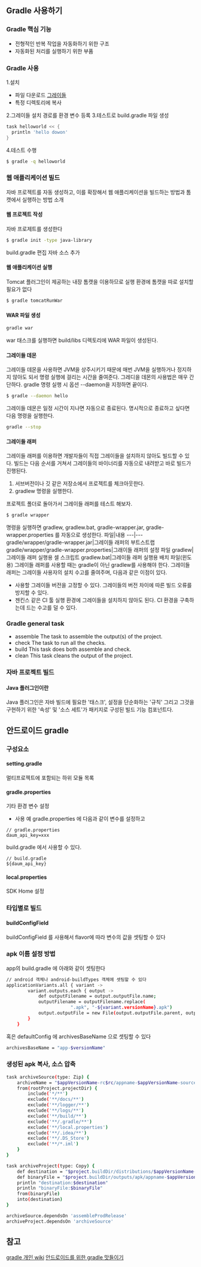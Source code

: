 ## Gradle 사용하기
### Gradle 핵심 기능
- 전형적인 반복 작업을 자동화하기 위한 구조
- 자동화된 처리를 실행하기 위한 부품


### Gradle 사용
1.설치
  - 파일 다운로드 [그레이들](http://www.gradle.org)
  - 특정 디렉토리에 복사  

2.그레이들 설치 경로를 환경 변수 등록
3.테스트로 build.gradle 파일 생성
```gradle
task helloworld << {
  println 'hello dowon'
}
```
4.테스트 수행
```bash
$ gradle -q helloworld
```
### 웹 애플리케이션 빌드
자바 프로젝트를 자동 생성하고, 이를 확장해서 웹 애플리케이션을 빌드하는 방법과 톰캣에서 실행하는 방법 소개
#### 웹 프로젝트 작성
자바 프로제트를 생성한다
```bash
$ gradle init -type java-library
```
build.gradle 편집
자바 소스 추가
#### 웹 애플리케이션 실행
Tomcat 플러그인이 제공하는 내장 톰캣을 이용하므로 실행 환경에 톰캣을 따로 설치할 필요가 없다
```bash
$ gradle tomcatRunWar
```
#### WAR 파일 생성
```bash
gradle war
```
war 태스크를 실행하면 build/libs 디렉토리에 WAR 파일이 생성된다.

#### 그레이들 데몬
그레이들 데몬을 사용하면 JVM을 상주시키기 때문에 매번 JVM을 실행하거나 정지하지 않아도 되서 명령 실행에 걸리는 시간을 줄여준다.
그레디을 데몬의 사용법은 매우 간단하다. gradle 명령 실행 시 옵션 --daemon을 지정하면 끝이다.
```bash
$ gradle --daemon hello
```
그레이들 데몬은 일정 시간이 지나면 자동으로 종료된다. 명시적으로 종료하고 싶다면 다음 명령을 실행한다.
```bash
gradle --stop
```

#### 그레이들 래퍼
그레이들 래퍼를 이용하면 개발자들이 직접 그레이들을 설치하지 않아도 빌드할 수 있다.
빌드는 다음 순서를 거쳐서 그레이들의 바이너리를 자동으로 내려받고 바로 빌드가 진행된다.
1. 서브버전이나 깃 같은 저장소에서 프로젝트를 체크아웃한다.
2. gradlew 명령을 실행한다.

프로젝트 폴더로 돌아가서 그레이들 래퍼를 테스트 해보자.
```bash
$ gradle wrapper
```
명령을 실행하면 gradlew, gradlew.bat, gradle-wrapper.jar, gradle-wrapper.properties
를 자동으로 생성한다.
파일|내용
---|---
gradle/wrapper/gradle-wrapper.jar|그레이들 래퍼의 부트스트랩
gradle/wrapper/gradle-wrapper.properties|그래이들 래퍼의 설정 파일
gradlew|그레이들 래퍼 실행용 셀 스크립트
gradlew.bat|그레이들 래퍼 실행용 배치 파일(윈도용)
그레이들 래퍼를 사용할 때는 gradle이 아닌 gradlew를 사용해야 한다.
그레이들 래퍼는 그레이들 사용자의 설치 수고를 줄여주며, 다음과 같은 이점이 있다.
- 사용할 그레이들 버전을 고정할 수 있다. 그레이들의 버전 차이에 따른 빌드 오류를 방지할 수 있다.
- 젠킨스 같은 CI 툴 실행 환경에 그레이들을 설치하지 않아도 된다. CI 환경을 구축하는데 드는 수고를 덜 수 있다.

### Gradle general task
- assemble
The task to assemble the output(s) of the project.
- check
The task to run all the checks.
- build
This task does both assemble and check.
- clean
This task cleans the output of the project.

### 자바 프로젝트 빌드
#### Java 플러그인이란
Java 플러그인은 자바 빌드에 필요한 '태스크', 설정을 단순화하는 '규칙' 그리고 그것을 구현하기 위한 '속성' 및 '소스 세트'가 패키지로 구성된 빌드 기능 컴포넌트다.

## 안드로이드 gradle
### 구성요소
#### setting.gradle
멀티프로젝트에 포함되는 하위 모듈 목록
#### gradle.properties
기타 환경 변수 설정
- 사용 예
gradle.properties 에 다음과 같이 변수를 설정하고
```
// gradle.properties
daum_api_key=xxx
```
build.gradle 에서 사용할 수 있다.
```
// build.gradle
${daum_api_key}
```
#### local.properties
SDK Home 설정

### 타입별로 빌드
#### buildConfigField
buildConfigField 를 사용해서 flavor에 따라 변수의 값을 셋팅할 수 있다

### apk 이름 설정 방법
app의 build.gradle 에 아래와 같이 셋팅한다
```sh
// android 객체나 android-buildTypes 객체에 셋팅할 수 있다
applicationVariants.all { variant ->
        variant.outputs.each { output ->
            def outputFilename = output.outputFile.name;
            outputFilename = outputFilename.replace(
                        ".apk", "-${variant.versionName}.apk")
            output.outputFile = new File(output.outputFile.parent, outputFilename);
        }
    }
```
혹은 defaultConfig 에 archivesBaseName 으로 셋팅할 수 있다
```sh
archivesBaseName = "app-$versionName"
```

### 생성된 apk 복사, 소스 압축
```sh
task archiveSource(type: Zip) {
    archiveName = "$appVersionName-rc$rc/appname-$appVersionName-source.zip"
    from(rootProject.projectDir) {
        include('*/**')
        exclude('**/docs/**')
        exclude('**/logger/**')
        exclude('**/logs/**')
        exclude('**/build/**')
        exclude('**/.gradle/**')
        exclude('**/local.properties')
        exclude('**/.idea/**')
        exclude('**/.DS_Store')
        exclude('**/*.iml')
    }
}

task archiveProject(type: Copy) {
    def destination = "$project.buildDir/distributions/$appVersionName-rc$rc"
    def binaryFile = "$project.buildDir/outputs/apk/appname-$appVersionName-release-unsigned.apk"
    println "destination:$destination"
    println "binaryFile:$binaryFile"
    from(binaryFile)
    into(destination)
}

archiveSource.dependsOn 'assembleProdRelease'
archiveProject.dependsOn 'archiveSource'
```



## 참고
[gradle 개인 wiki](https://slipp.net/wiki/display/IDE/Gradle)
[안드로이드를 위한 gradle 맛들이기](https://www.slideshare.net/koreacio/gradle-64458419)
